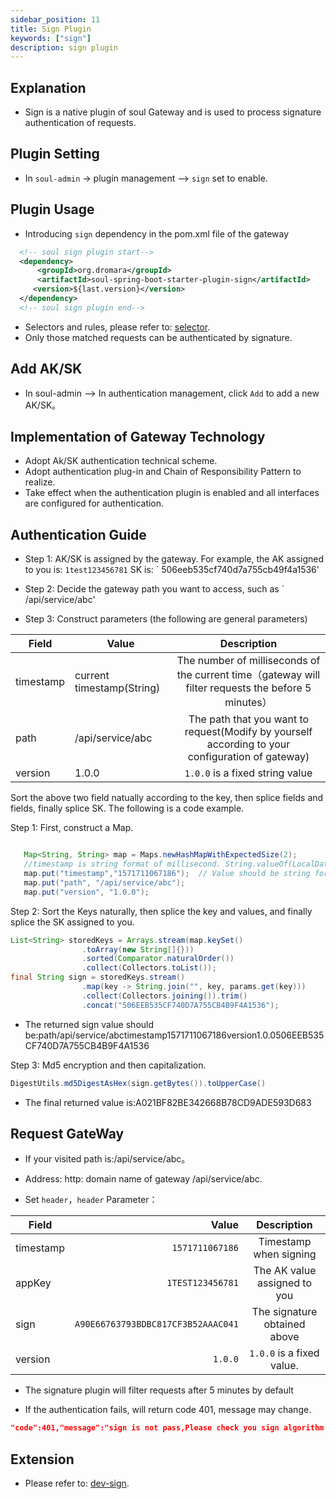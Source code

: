 ```yaml
---
sidebar_position: 11
title: Sign Plugin
keywords: ["sign"]
description: sign plugin
---
```


## Explanation

* Sign is a native plugin of soul Gateway and is used to process signature authentication of requests.

## Plugin Setting

* In `soul-admin` -> plugin management --> `sign` set to enable.

## Plugin Usage

* Introducing `sign` dependency in the pom.xml file of the gateway

```xml
  <!-- soul sign plugin start-->
  <dependency>
      <groupId>org.dromara</groupId>
      <artifactId>soul-spring-boot-starter-plugin-sign</artifactId>
     <version>${last.version}</version>
  </dependency>
  <!-- soul sign plugin end-->
``` 

* Selectors and rules, please refer to: [selector](../admin/selector-and-rule).
* Only those matched requests can be authenticated by signature.   


## Add AK/SK

* In soul-admin --> In authentication management, click `Add` to add a new AK/SK。


## Implementation of Gateway Technology
 
* Adopt Ak/SK authentication technical scheme. 
* Adopt authentication plug-in and Chain of Responsibility Pattern to realize. 
* Take effect when the authentication plugin is enabled and all interfaces are configured for authentication.
 
 
## Authentication Guide
 
* Step 1: AK/SK is assigned by the gateway. For example, the AK assigned to you is: ` 1test123456781 ` SK is: ` 506eeb535cf740d7a755cb49f4a1536' 
 
* Step 2: Decide the gateway path you want to access, such as ` /api/service/abc'
  
* Step 3: Construct parameters (the following are general parameters)
 
| Field      | Value    |  Description  |
| --------   | --------  | :--------: |
| timestamp  |  current timestamp(String)   |  The number of milliseconds of the current time（gateway will filter requests the before 5 minutes）    |
| path       | /api/service/abc  | The path that you want to request(Modify by yourself according to your configuration of gateway) |
| version       | 1.0.0  |  `1.0.0` is a fixed string value |

 Sort the above two field natually according to the key, then splice fields and fields, finally splice SK. The following is a code example.
 

Step 1: First, construct a Map.

```java

   Map<String, String> map = Maps.newHashMapWithExpectedSize(2);
   //timestamp is string format of millisecond. String.valueOf(LocalDateTime.now().toInstant(ZoneOffset.of("+8")).toEpochMilli()) 
   map.put("timestamp","1571711067186");  // Value should be string format of milliseconds
   map.put("path", "/api/service/abc");
   map.put("version", "1.0.0");
```

Step 2: Sort the Keys naturally, then splice the key and values, and finally splice the SK assigned to you.

```java
List<String> storedKeys = Arrays.stream(map.keySet()
                .toArray(new String[]{}))
                .sorted(Comparator.naturalOrder())
                .collect(Collectors.toList());
final String sign = storedKeys.stream()
                .map(key -> String.join("", key, params.get(key)))
                .collect(Collectors.joining()).trim()
                .concat("506EEB535CF740D7A755CB4B9F4A1536");
```

* The returned sign value should be:path/api/service/abctimestamp1571711067186version1.0.0506EEB535CF740D7A755CB4B9F4A1536

Step 3: Md5 encryption and then capitalization.

```java
DigestUtils.md5DigestAsHex(sign.getBytes()).toUpperCase()
```

* The final returned value is:A021BF82BE342668B78CD9ADE593D683
 
## Request GateWay

* If your visited path is:/api/service/abc。

* Address: http: domain name of gateway /api/service/abc.

* Set `header`，`header` Parameter：

| Field        | Value    |  Description  |
| --------   | -----:  | :----: |
| timestamp  |   `1571711067186`  |  Timestamp when signing   |
| appKey     | `1TEST123456781`  |  The AK value assigned to you |
| sign       | `A90E66763793BDBC817CF3B52AAAC041`  | The signature obtained above |
| version       | `1.0.0`  | `1.0.0` is a fixed value. |

* The signature plugin will filter requests after 5 minutes by default

* If the authentication fails, will return code 401, message may change.

```json
"code":401,"message":"sign is not pass,Please check you sign algorithm!","data":null}
```

## Extension

* Please refer to: [dev-sign](../developer-guide/custom-sign-algorithm).
